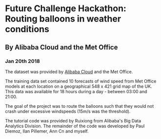 #   Future Challenge Hackathon: Routing balloons in weather conditions
##  By Alibaba Cloud and the Met Office
### Jan 20th 2018

The dataset was provided by [Alibaba Cloud](bit.ly/AliCloudHackathon) and the Met Office.

The training data set contained 10 forecasts of wind speed from Met Office models at each location on a geographical 548 x 421 grid map of the UK. This data was available for 18 hours during a day - between 03:00 and 21:00.

The goal of the project was to route the balloons such that they would not crash under excessive windspeeds (15m/s was the threshold).

The tutorial code was provided by Ruixiong from Alibaba's Big Data Analytics Division. The remainder of the code was developed by Paul Diemoz, Ilan Pillemer, Ann Cn and myself.
